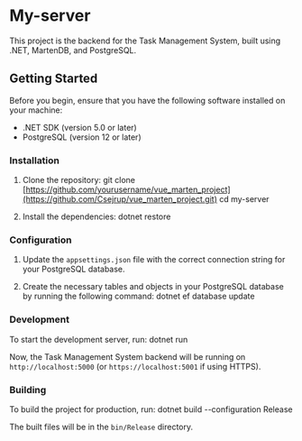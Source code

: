 # My-server

This project is the backend for the Task Management System, built using .NET, MartenDB, and PostgreSQL.

## Getting Started

Before you begin, ensure that you have the following software installed on your machine:

- .NET SDK (version 5.0 or later)
- PostgreSQL (version 12 or later)

### Installation

1. Clone the repository:
git clone [https://github.com/yourusername/vue_marten_project](https://github.com/Csejrup/vue_marten_project.git)
cd my-server

2. Install the dependencies:
dotnet restore

### Configuration

1. Update the `appsettings.json` file with the correct connection string for your PostgreSQL database.

2. Create the necessary tables and objects in your PostgreSQL database by running the following command:
dotnet ef database update

### Development

To start the development server, run:
dotnet run

Now, the Task Management System backend will be running on `http://localhost:5000` (or `https://localhost:5001` if using HTTPS).

### Building

To build the project for production, run:
dotnet build --configuration Release

The built files will be in the `bin/Release` directory.
